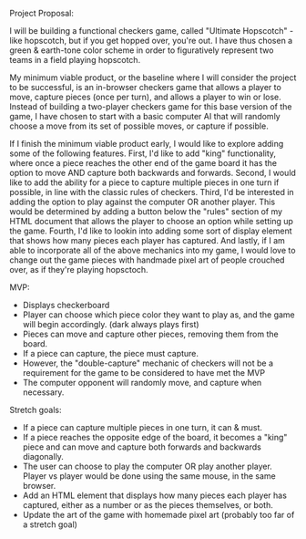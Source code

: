  Project Proposal:

 I will be building a functional checkers game, called "Ultimate Hopscotch" - like hopscotch, but if you get hopped over, you're out. I have thus chosen a green & earth-tone color scheme in order to figuratively represent two teams in a field playing hopscotch.
 
 My minimum viable product, or the baseline where I will consider the project to be successful, is an in-browser checkers game that allows a player to move, capture pieces (once per turn), and allows a player to win or lose. Instead of building a two-player checkers game for this base version of the game, I have chosen to start with a basic computer AI that will randomly choose a move from its set of possible moves, or capture if possible.

 If I finish the minimum viable product early, I would like to explore adding some of the following features. First, I'd like to add "king" functionality, where once a piece reaches the other end of the game board it has the option to move AND capture both backwards and forwards. Second, I would like to add the ability for a piece to capture multiple pieces in one turn if possible, in line with the classic rules of checkers. Third, I'd be interested in adding the option to play against the computer OR another player. This would be determined by adding a button below the "rules" section of my HTML document that allows the player to choose an option while setting up the game. Fourth, I'd like to lookin into adding some sort of display element that shows how many pieces each player has captured. And lastly, if I am able to incorporate all of the above mechanics into my game, I would love to change out the game pieces with handmade pixel art of people crouched over, as if they're playing hopsctoch.

MVP:
- Displays checkerboard
- Player can choose which piece color they want to play as, and the game will begin accordingly. (dark always plays first)
- Pieces can move and capture other pieces, removing them from the board.
- If a piece can capture, the piece must capture.
-    However, the "double-capture" mechanic of checkers will not be a requirement for the game to be considered to have met the MVP
- The computer opponent will randomly move, and capture when necessary.

Stretch goals:
- If a piece can capture multiple pieces in one turn, it can & must.
- If a piece reaches the opposite edge of the board, it becomes a "king" piece and can move and capture both forwards and backwards diagonally.
- The user can choose to play the computer OR play another player. Player vs player would be done using the same mouse, in the same browser.
- Add an HTML element that displays how many pieces each player has captured, either as a number or as the pieces themselves, or both.
- Update the art of the game with homemade pixel art (probably too far of a stretch goal)
